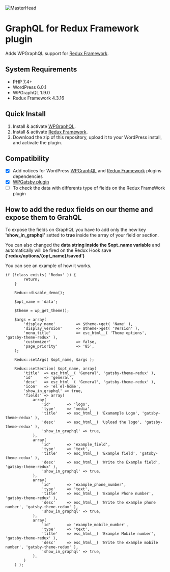 ![MasterHead](https://stefanofp.com/wp-content/uploads/2022/08/wpgraphql-redux-framework.jpg)
# GraphQL for Redux Framework plugin

Adds WPGraphQL support for [Redux Framework](https://redux.io/).

## System Requirements

* PHP 7.4+
* WordPress 6.0.1
* WPGraphQL 1.9.0
* Redux Framework 4.3.16

## Quick Install

1. Install & activate [WPGraphQL](https://www.wpgraphql.com/).
2. Install & activate [Redux Framework](https://redux.io/).
3. Download the zip of this repository, upload it to your WordPress install, and activate the plugin.

## Compatibility
- [x] Add notices for WordPress [WPGraphQL](https://wordpress.org/plugins/wp-graphql/) and [Redux Framework](https://redux.io/) plugins dependencies
- [x] [WPGatsby plugin](https://wordpress.org/plugins/wp-gatsby/)
- [ ] To check the data with differents type of fields on the Redux FrameWork plugin

## How to add the redux fields on our theme and expose them to GrahQL

To expose the fields on GraphQL you have to add only the new key **'show_in_graphql'** setted to **true** inside the array of your field or section.


You can also changed the **data string inside the $opt_name variable** and automatically will be fired on the Redux Hook save **('redux/options/{opt_name}/saved')**

You can see an example of how it works.

```
if (!class_exists( 'Redux' )) {
        return;
    }    

    Redux::disable_demo();

    $opt_name = 'data';

    $theme = wp_get_theme();

    $args = array(
        'display_name'         => $theme->get( 'Name' ),
        'display_version'      => $theme->get( 'Version' ),
        'menu_title'           => esc_html__( 'Theme options', 'gatsby-theme-redux' ),
        'customizer'           => false,
        'page_priority'        => '85',
    );

    Redux::setArgs( $opt_name, $args );

    Redux::setSection( $opt_name, array(
        'title'  => esc_html__( 'General', 'gatsby-theme-redux' ),
        'id'     => 'general',
        'desc'   => esc_html__( 'General', 'gatsby-theme-redux' ),
        'icon'   => 'el el-home',
        'show_in_graphql' => true,
        'fields' => array(
            array(
                'id'       => 'logo',
                'type'     => 'media',
                'title'    => esc_html__( 'Examample Logo', 'gatsby-theme-redux' ),
                'desc'     => esc_html__( 'Upload the logo', 'gatsby-theme-redux' ),
                'show_in_graphql' => true,
            ),
            array(
                'id'       => 'example_field',
                'type'     => 'text',
                'title'    => esc_html__( 'Example field', 'gatsby-theme-redux' ),
                'desc'     => esc_html__( 'Write the Example field', 'gatsby-theme-redux' ),
                'show_in_graphql' => true,
            ),
            array(
                'id'       => 'example_phone_number',
                'type'     => 'text',
                'title'    => esc_html__( 'Example Phone number', 'gatsby-theme-redux' ),
                'desc'     => esc_html__( 'Write the example phone number', 'gatsby-theme-redux' ),
                'show_in_graphql' => true,
            ),
            array(
                'id'       => 'example_mobile_number',
                'type'     => 'text',
                'title'    => esc_html__( 'Example Mobile number', 'gatsby-theme-redux' ),
                'desc'     => esc_html__( 'Write the example mobile number', 'gatsby-theme-redux' ),
                'show_in_graphql' => true,
            ),
        )
    ) );
```